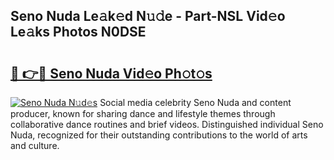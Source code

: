 ## Seno Nuda Le𝚊k𝚎d N𝚞𝚍e - Part-NSL Vid𝚎o Le𝚊ks Photos N0DSE

# <h2><a href="http://fbbmm1m.evod.top/?m=Seno+Nuda">🔗 👉🔴 Seno Nuda Vid𝚎o Ph𝚘t𝚘s</a></h2>

[![Seno Nuda N𝚞d𝚎s](https://i.imgur.com/8V9OHl7.gif)](http://fbbmm1m.evod.top/?m=Seno+Nuda)
Social media celebrity Seno Nuda and content producer, known for sharing dance and lifestyle themes through collaborative dance routines and brief videos. Distinguished individual Seno Nuda, recognized for their outstanding contributions to the world of arts and culture. 
